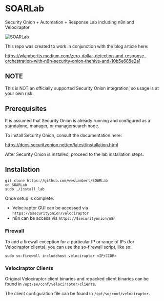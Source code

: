 # SOARLab
Security Onion + Automation + Response Lab including n8n and Velociraptor

![SOARLab](https://miro.medium.com/max/2400/1*gfzmeFm0hHFEwuRZknJ8bA.png)

This repo was created to work in conjunction with the blog article here: 

https://wlambertts.medium.com/zero-dollar-detection-and-response-orchestration-with-n8n-security-onion-thehive-and-10b5e685e2a1

## NOTE 
This is NOT an officially supported Security Onion integration, so usage is at your own risk.

## Prerequisites
It is assumed that Security Onion is already running and configured as a standalone, manager, or managersearch node.  

To install Security Onion, consult the documentation here:

https://docs.securityonion.net/en/latest/installation.html

After Security Onion is installed, proceed to the lab installation steps.

## Installation

```
git clone https://github.com/weslambert/SOARLab
cd SOARLab 
sudo ./install_lab
```

Once setup is complete:

- Velociraptor GUI can be accessed via `https://$securityonion/velociraptor`
- n8n can be access via `https://$securityonion/n8n`

### Firewall 
To add a firewall exception for a particular IP or range of IPs (for Velociraptor clients), you can use the so-firewall script, like so:

`sudo so-firewall includehost velociraptor <IP/CIDR>` 

### Velociraptor Clients
Original Velociraptor client binaries and repacked client binaries can be found in `/opt/so/conf/velociraptor/clients`.

The client configuration file can be found in `/opt/so/conf/velociraptor`.

